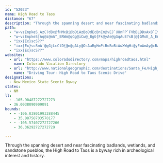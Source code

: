 ```yaml
---
id: "52023"
name: High Road to Taos
distance: "67"
description: "Through the spanning desert and near fascinating badlands, wetlands, and sandstone pueblos, the High Road to Taos is a byway rich in archeological interest and history."
path:
  - "w~vzEnpkeS_AzC?dBx@fHMxBi@bDiAzBoDdEcBnEm@vEJ`UUnFP`FVbBLDDxAxB`It@`F~BxWVbFHfA|FxHr@tBzA_@LIlBwA~AOlE`@tCrApEl@f@Lh@LfIjGJFP`@pCv@xF~@|@LlE[pBJjCvAl@\\xC~A|@JrANpBEpCkC`@oB~C}FpAsAdAa@XKhABp@@vPbHpDf@~B?vEp@rVzB~J\\vEh@pC\\l@?lLIdNZfBTzGdCdHtD~A`@hMfAtU`EjIvAhBf@bCzBhDjIx@ZRpAFf@tG~PRvCgBzFM`F`AbHd@dEJjOb@tBtAtBdCdBvGfCdCd@zEQnMmDxDKxCZvOrEjI`EbT~BbDD|C^rF`C|M|KvG|DdPxFbJjEdElFbAd@nMt@~Fp@dOx@zCn@zGbDhGrF`CjDbMdUfMhOxKfJ~Ab@`AdAd@b@hD|@pEt@lBl@fCXnDE~Ma@jAZfBlA~@`CDxFQhKd@pT^pI`@nBPN^dEj@~APf@V`B\\vB?pNr@fEzCfI\\Rd@jFOnGBrCJ|BS|I?FqCfJGxFlAdLLDCbC[rC_C|FWvA[d@aBvH?~Ft@lI|GdPzHvLfHxInPlLeAvIJlGdAzI`DzMrAzHrElc@t@dE"
  - "w~vzEnpkeS|Aq@z@mA^_BRWm@qGg@iCw@_BgG{Fk@yAe@gGqAuE?sB|@}GMoE_A_EmCsJQmEk@eBoD_HYI_CgJi@kDTmJfByM\\aA`@iJSmCyAcGSeCc@Oc@wC[wDqAsRQKkBkHkAsBuDqOmBcDkFqFaCoBs@sD_@uEYoAoAcBoEuCmFgBmBB}Cj@_CmAq@_Eg@kAiAm@uASwAq@w@w@c@K{CmFiBqF{CyDsBiB_AcDd@kL_@wH_EuF_Am@E[{IyD{HcFiOwFgAy@qAaByBmEoIgIkEiCsD{@mDa@oLe@cBaAqA{F]USqC_DmSm@cIVwGtAiMEmDg@iBeDaES?[gAqA_CiAqCoAqIyB{Td@oQDgGc@qCoAiDKsAcs@oRoA_Ai@}@_@iBOoAhAgII_FoAoAeAL_An@mEhFaARQr@uBrBqDvGwAdBaBl@}A?m@]u@uBXcIYuDe@w@yBoA{@Ke@m@_Ac@uFwDw@aAgC}F_E{@MMaFe@gH_CYIgFoBEa@yD{@ya@gQg@?wC{AmIsCqELwBtAcBhBoAh@mAFe@PmAQeAc@oAqB}@qBSqAJgI?gJc@gDy@}BY}AKmHmAyAKo@aDyCuCoB[m@yToHyG_EsCcDmAcDsAaHsDyDaMyBuLKcGiAyP}EEWw@I{KmFiEIiLgCKg@oGuJqBcB_BeAmBSwEGu@k@mHiB{C?WNmHN}CQqEgAgE}BuBoBmBwEkAcE_AcAIa@{HYoEiB]m@wJwJuE{GcA_Ak@EiILkHs@M{@mB[q@Yc@y@mByBk@gAoFkKcDiK[{Fc@cSe@mEo@eCkBcDBI{@wCXuLQgEuB{FaFeKwBiDoCkBKa@c@NcKEaEYsEHgLtA_ENiDi@uC{@{AaAqJ}JkBs@MSuDR}A`@sB`Bs@Nk@|@iRhAgAYmGYiPiBcFmB}HsEMi@eDu@Wi@wM{Jg@E[q@sBgAqKyCuLuFmI_B}H_@iAQ_C{@mFi@{DcAqQ{OAe@c@E{AwC}BaImBkKu@gICcFKeL}AeK]s@cEgOTgGzFaIx@aCEkCe@}B{BuCyAuAq@kA}A}E{CcEPaAvBuB`DiBlEYlBc@xA_BXwEl@iF~@wCvR_^|@yCRKHoBfDqN~BeFrD}EtCyA@U~@MzPkK~@aAc@m@[wBgAiCeBsCoEmDyFcCkDu@SS}@OmBi@oDkBeCyCoAg@eFaHmEcEkCmAaCg@sJ?aCb@yAp@oDbGkCzAmD`@oGOuAWoBiAiBeCu@oAu@eDqAeOy@eEsE{Me@yDFoPj@yGx@mHp@_Ur@gDhBmFlFiKvCkIr@kEFeMP}DrAuLt@qKPur@`@aCN{Ah@oA|OmVbBwEhAgGlBqCv@uB`@wEx@oBxBgCxDeCr@eB~@oEDo@t@oAdEsCxA}D^gELgK"
  - "ixx{Ex}scS??"
  - "ixx{Ex}scSmA`@gGjLcCtD{@n@gALy@OsAaBgHmPiBoBoBiAwXWgHi@yEoAmAy@cBaCqA{CqBgKyD}I_@oAgEeIqC_EmDwBcNDwDy@cBo@wFsDm@MW{@qHaIgHyJM?e@}AyAkCaAoE]wCq@yBsCsC{IsDoAi@sE}EmB_E_HaSo@iAw@s@sAq@eAIiCDyLjC_DF}Cw@wD_@uDFkAr@mAdBy@zBq@`AkA?gHqDkB?iBv@cA|AGt@^nH_@fCmAfAgLx@_CxAuB~CiC~KiAtA_AXaHEcC[oCw@uIyDgJaC}QeEeC?_AZmA~AOr@PfDl@rChBlFKnBo@fC}A?yAi@oJoMgIcGuD}E_CoEmHyIkD{CmBmAkGsAaBs@m@Es@mA}EiGcDqGyCmHq@mCoAmQeAwE]Sm@mEgD}LsCmGmDyEeGgDu@EKg@yEuAoAy@cGcHoC}BkIsAo_@uBkE?gElA{LtEmAPoE|A}@B_@RcRbGoCnAqK~DGLwFnA}j@?iV_@aMBqHdBmIpCwAJsAn@uFvA}TqBcGf@yAj@{MrHeGfAkHGaLaCeR}ByE?mHnAwX`Ls@f@q@LuKjFgDfDkCxFmC~DmCdCkCfBqCv@iD`B{I~BsQJcG`AaD|BqEjEy@HEf@iA~AEZ]LwJbNeB`BuK|FaJbDmE`AaFt@g^bHoC|@kGbAa@X}Gz@qMhCw@@aF`AcS|B"
  - "ixx{Ex}scS??"
websites:
  - url: "https://www.coloradodirectory.com/maps/highroadtaos.html"
    name: Colorado Vacation Directory
  - url: "http://www.nationalgeographic.com/destinations/Santa_Fe/High_Road_to_Taos_Scenic_Drive.html#tour"
    name: "Driving Tour: High Road to Taos Scenic Drive"
designations:
  - New Mexico State Scenic Byway
states:
  - NM
ll:
  - -105.90487272727273
  - 36.0038090909091
bounds:
  - - -106.03801993288445
    - 35.88758703570177
  - - -105.57407272727266
    - 36.36292727272729

---
```


Through the spanning desert and near fascinating badlands, wetlands, and sandstone pueblos, the High Road to Taos is a byway rich in archeological interest and history.
